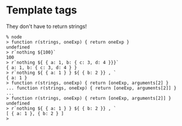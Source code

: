 # Template tags

They don't have to return strings!

    % node
    > function r(strings, oneExp) { return oneExp }
    undefined
    > r`nothing ${100}`
    100
    > r`nothing ${ { a: 1, b: { c: 3, d: 4 }}}`
    { a: 1, b: { c: 3, d: 4 } }
    > r`nothing ${ { a: 1 } } ${ { b: 2 }} , `
    { a: 1 }
    > function r(strings, oneExp) { return [oneExp, arguments[2] }
    ... function r(strings, oneExp) { return [oneExp, arguments[2]] }
    ... 
    > function r(strings, oneExp) { return [oneExp, arguments[2]] }
    undefined
    > r`nothing ${ { a: 1 } } ${ { b: 2 }} , `
    [ { a: 1 }, { b: 2 } ]
    > 
